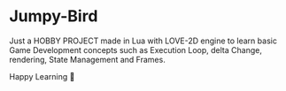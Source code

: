 # Jumpy-Bird

Just a HOBBY PROJECT made in Lua with LOVE-2D engine to learn basic Game Development concepts such as Execution Loop, delta Change, rendering, State Management and Frames. 

Happy Learning 🙂
